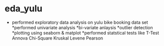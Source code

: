 # eda_yulu

* performed exploratory data analysis on yulu bike booking data set
*performed univariate analysis
*bi-variate anlaysis
*outlier detection
*plotting using seaborn & matplot
*performed statstical tests like
        T-Test
        Annova
        Chi-Square
        Kruskal
        Levene
        Pearson


